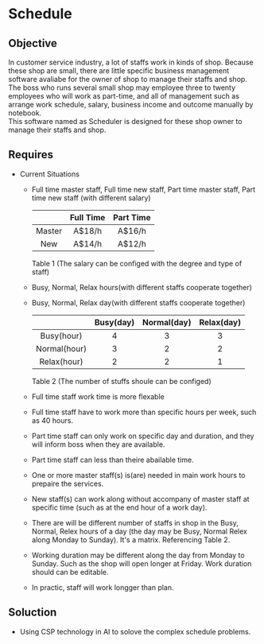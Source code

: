 # Schedule

## Objective
In customer service industry, a lot of staffs work in kinds of shop. Because these shop are small, there are little specific business management software avaliabe for the owner of shop to manage their staffs and shop. </br> The boss who runs several small shop may employee three to twenty employees who will work as part-time, and all of management such as arrange work schedule, salary, business income and outcome manually by notebook. </br>
This software named as Scheduler is designed for these shop owner to manage their staffs and shop. 

## Requires
- Current Situations
  - Full time master staff, Full time new staff, Part time master staff, Part time new staff (with different salary)

    |  | Full Time | Part Time|
    |:--:|:-----------:|:----------:|
    | Master  | A$18/h | A$16/h|
    | New     | A$14/h | A$12/h|
      Table 1
      (The salary can be configed with the degree and type of staff)
  - Busy, Normal, Relax hours(with different staffs cooperate together)
  - Busy, Normal, Relax day(with different staffs cooperate together)

    |  | Busy(day) | Normal(day) | Relax(day) |
    |:--:|:-----------:|:----------:|:----:|
    | Busy(hour)  | 4 | 3| 3 |
    | Normal(hour) | 3 | 2| 2 |
    | Relax(hour) | 2 | 2 | 1 |
      Table 2
    (The number of stuffs shoule can be configed)
  - Full time staff work time is more flexable
  - Full time staff have to work more than specific hours per week, such as 40 hours. 
  - Part time staff can only work on specific day and duration, and they will inform boss when they are available. 
  - Part time staff can less than theire abailable time.
  - One or more master staff(s) is(are) needed in main work hours to prepaire the services. 
  - New staff(s) can work along without accompany of master staff at specific time (such as at the end hour of a work day).
  - There are will be different number of staffs in shop in the Busy, Normal, Relex hours of a day (the day may be Busy, Normal Relex along Monday to Sunday).  It's a matrix. Referencing Table 2.
  - Working duration may be different along the day from Monday to Sunday. Such as the shop will open longer at Friday. Work duration should can be editable.
  - In practic, staff will work longger than plan.  

## Soluction
- Using CSP technology in AI to solove the complex schedule problems. 
